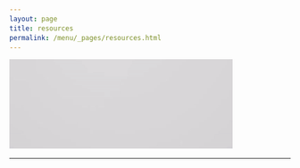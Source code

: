 ```yaml
---
layout: page
title: resources
permalink: /menu/_pages/resources.html
---
```


<img src="/assets/resources.gif" alt="resources-intro" width="400" height="160">

---
